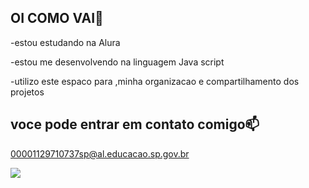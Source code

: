 ## OI COMO VAI🖤

-estou estudando na Alura

-estou me desenvolvendo na linguagem Java script

-utilizo este espaco para ,minha organizacao e compartilhamento dos projetos  

## voce pode entrar em contato comigo📫

00001129710737sp@al.educacao.sp.gov.br

![](https://media1.tenor.com/m/rq-n48NBHEkAAAAd/berserk-guts.gif)
